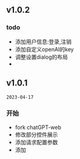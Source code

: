 

## v1.0.2

### todo
- 添加用户信息:登录,注销
- 添加自定义openAI的key
- 调整设置dialog的布局
- 




## v1.0.1

`2023-04-17`

### 开始
- fork chatGPT-web
- 修改部分控件展示
- 添加请求配置参数
- 添加


